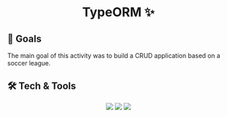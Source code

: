 <h1 align=center>TypeORM ✨</h1>

## 🎯 Goals
<p>The main goal of this activity was to build a CRUD application based on a soccer league.</p>

## 🛠 Tech & Tools
<p align=center>
<img src="https://img.shields.io/badge/express.js-%23404d59.svg?style=for-the-badge&logo=express&logoColor=%2361DAFB"></img>
<img src="https://img.shields.io/badge/node.js-6DA55F?style=for-the-badge&logo=node.js&logoColor=white"></img>
<img src="https://img.shields.io/badge/typescript-%23007ACC.svg?style=for-the-badge&logo=typescript&logoColor=white"></img>
</p>
